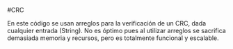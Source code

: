 #CRC

En este código se usan arreglos para la verificación de un CRC, dada cualquier entrada (String). No es óptimo pues al utilizar arreglos se sacrifica demasiada memoria y recursos, pero es totalmente funcional y escalable. 
